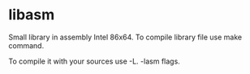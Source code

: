 # libasm
Small library in assembly Intel 86x64.
To compile library file use make command.

To compile it with your sources use -L. -lasm flags.

